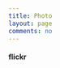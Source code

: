 ```yaml
---
title: Photo
layout: page
comments: no
---
```


<h4>flickr</h4>
<div id="flickr" class="flickr"></div>
<script type="text/javascript" src="/media/js/jquery-1.7.1.min.js"></script>
<script type="text/javascript" src="/media/js/douban.js"></script>
<script type="text/javascript">
$(document).ready(function() {
  $.getJSON('http://api.flickr.com/services/rest/?method=flickr.photos.search&api_key=21b13b1556f5eabe5239dd7d590c70ac&user_id=93942673@N02&format=json&per_page=50&page=1&jsoncallback=?', 
  function(data) {
   if (data.stat != 'ok') return;
   if (data.photos.total <= 0) return;
   var strHtml = '<ul>';
   for (var i = 0; i < data.photos.total; i++) {
    var photo = data.photos.photo[i];
    strHtml += '<li><a href="http://www.flickr.com/photos/93942673@N02/' + photo.id + '/">';
    strHtml += '<img src="http://farm' + photo.farm + '.static.flickr.com/' + photo.server + '/' + photo.id + '_' + photo.secret + '_m.jpg" />';
    strHtml += '</a></li>';
   }
   strHtml += '</ul>';
   $('#flickr').html(strHtml);
  });
 })
</script>